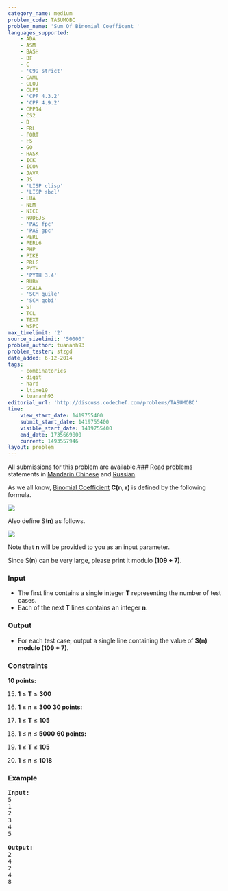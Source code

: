 ```yaml
---
category_name: medium
problem_code: TASUMOBC
problem_name: 'Sum Of Binomial Coefficent '
languages_supported:
    - ADA
    - ASM
    - BASH
    - BF
    - C
    - 'C99 strict'
    - CAML
    - CLOJ
    - CLPS
    - 'CPP 4.3.2'
    - 'CPP 4.9.2'
    - CPP14
    - CS2
    - D
    - ERL
    - FORT
    - FS
    - GO
    - HASK
    - ICK
    - ICON
    - JAVA
    - JS
    - 'LISP clisp'
    - 'LISP sbcl'
    - LUA
    - NEM
    - NICE
    - NODEJS
    - 'PAS fpc'
    - 'PAS gpc'
    - PERL
    - PERL6
    - PHP
    - PIKE
    - PRLG
    - PYTH
    - 'PYTH 3.4'
    - RUBY
    - SCALA
    - 'SCM guile'
    - 'SCM qobi'
    - ST
    - TCL
    - TEXT
    - WSPC
max_timelimit: '2'
source_sizelimit: '50000'
problem_author: tuananh93
problem_tester: stzgd
date_added: 6-12-2014
tags:
    - combinatorics
    - digit
    - hard
    - ltime19
    - tuananh93
editorial_url: 'http://discuss.codechef.com/problems/TASUMOBC'
time:
    view_start_date: 1419755400
    submit_start_date: 1419755400
    visible_start_date: 1419755400
    end_date: 1735669800
    current: 1493557946
layout: problem
---
```

All submissions for this problem are available.###  Read problems statements in [Mandarin Chinese](http://www.codechef.com/download/translated/LTIME19/mandarin/TASUMOBC.pdf) and [Russian](http://www.codechef.com/download/translated/LTIME19/russian/TASUMOBC.pdf).

 As we all know, [Binomial Coefficient](http://en.wikipedia.org/wiki/Binomial_coefficient) **C(n, r)** is defined by the
following formula.

![](/download/extimages/f17c481ba6b3f6c9eb2b9c06eb09252f.png)

Also define S(**n**) as follows.

![](/download/extimages/b5d1a105bdc2018c0546d52746b5a11d.png)

Note that **n** will be provided to you as an input parameter.

Since S(**n**) can be very large, please print it modulo **(109 + 7)**.

### Input

- The first line contains a single integer **T** representing the number of test cases.
- Each of the next **T** lines contains an integer **n**.

### Output

- For each test case, output a single line containing the value of **S(n) modulo (109 + 7)**.

### Constraints

**10 points:**

15. **1** ≤ **T** ≤ **300**
16. **1** ≤ **n** ≤ **300**
**30 points:**

18. **1** ≤ **T** ≤ **105**
19. **1** ≤ **n** ≤ **5000**
**60 points:**

21. **1** ≤ **T** ≤ **105**
22. **1** ≤ **n** ≤ **1018**
### Example

<pre><b>Input:</b>
5
1
2
3
4
5

<b>Output:</b>
2
4
2
4
8


</pre>